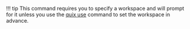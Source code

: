 !!! tip
    This command requires you to specify a workspace and will prompt for it unless you use the [quix use](../use.md) command to set the workspace in advance.
